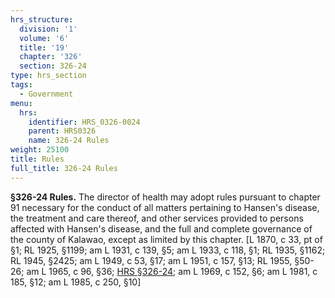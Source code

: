 ```yaml
---
hrs_structure:
  division: '1'
  volume: '6'
  title: '19'
  chapter: '326'
  section: 326-24
type: hrs_section
tags:
  - Government
menu:
  hrs:
    identifier: HRS_0326-0024
    parent: HRS0326
    name: 326-24 Rules
weight: 25100
title: Rules
full_title: 326-24 Rules
---
```

**§326-24 Rules.** The director of health may adopt rules pursuant to chapter 91 necessary for the conduct of all matters pertaining to Hansen's disease, the treatment and care thereof, and other services provided to persons affected with Hansen's disease, and the full and complete governance of the county of Kalawao, except as limited by this chapter. [L 1870, c 33, pt of §1; RL 1925, §1199; am L 1931, c 139, §5; am L 1933, c 118, §1; RL 1935, §1162; RL 1945, §2425; am L 1949, c 53, §17; am L 1951, c 157, §13; RL 1955, §50-26; am L 1965, c 96, §36; [HRS §326-24](/title-19/chapter-326/section-326-24/); am L 1969, c 152, §6; am L 1981, c 185, §12; am L 1985, c 250, §10]